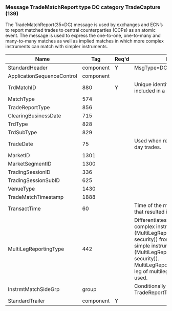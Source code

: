 ### Message TradeMatchReport type DC category TradeCapture (139)

The TradeMatchReport(35=DC) message is used by exchanges and ECN’s to report matched trades to central counterparties (CCPs) as an atomic event. The message is used to express the one-to-one, one-to-many and many-to-many matches as well as implied matches in which more complex instruments can match with simpler instruments.

| Name                       | Tag       | Req'd | Documentation                                                                                                                               |
|----------------------------|-----------|----------|-------------------------------------------------------------------------------------------------------------------------------|
| StandardHeader             | component |   Y   | MsgType=DC                                                                                                                               |
| ApplicationSequenceControl | component |       |                                                                                                                                |
| TrdMatchID                 | 880       |   Y   | Unique identifier common for all trades included in a match event.                                                                                                                               |
| MatchType                  | 574       |       |                                                                                                                                |
| TradeReportType            | 856       |       |                                                                                                                                |
| ClearingBusinessDate       | 715       |       |                                                                                                                                |
| TrdType                    | 828       |       |                                                                                                                                |
| TrdSubType                 | 829       |       |                                                                                                                                |
| TradeDate                  | 75        |       | Used when reporting other than current day trades.                                                                                                                               |
| MarketID                   | 1301      |       |                                                                                                                                |
| MarketSegmentID            | 1300      |       |                                                                                                                                |
| TradingSessionID           | 336       |       |                                                                                                                                |
| TradingSessionSubID        | 625       |       |                                                                                                                                |
| VenueType                  | 1430      |       |                                                                                                                                |
| TradeMatchTimestamp        | 1888      |       |                                                                                                                                |
| TransactTime               | 60        |       | Time of the match event or transaction that resulted in this match report.                                                                                                                               |
| MultiLegReportingType      | 442       |       | Differentiates match events involving complex instruments (MultiLegReportingType(442)=3(multileg security)) from those only involving simple instruments (MultiLegReportingType(442)=1(single security)). MultiLegReportingType(442)=2(individual leg of multileg security) should not be used. |
| InstrmtMatchSideGrp        | group     |       | Conditionally required when TradeReportType(856) = Submit(0).                                                                                                                               |
| StandardTrailer            | component |   Y   |                                                                                                                                |

